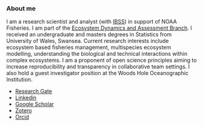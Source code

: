 ### About me

I am a research scientist and analyst (with [IBSS](https://www.ibsscorp.com/)) in support of NOAA Fisheries. I am part of the [Ecosystem Dynamics and Assessment Branch](https://github.com/NOAA-EDAB). I received an undergraduate and masters degrees in Statistics from University of Wales, Swansea. Current research interests include ecosystem based fisheries management, multispecies ecosystem modelling, understanding the biological and technical interactions within complex ecosystems. I am a proponent of open science principles aiming to increase reproducibility and transparency in collaborative team settings. I also hold a guest investigator position at the Woods Hole Oceanographic Institution.

* [Research Gate](https://www.researchgate.net/profile/Andrew-Beet)
* [Linkedin](https://www.linkedin.com/in/andy-beet-611017107/)
* [Google Scholar](https://scholar.google.com/citations?user=xLF4sJ8AAAAJ&hl=en)
* [Zotero](https://www.zotero.org/groups/2845679/beetpublications/items/4TG2297Z/item-details)
* [Orcid](https://orcid.org/0000-0001-8270-7090)


<!--
**andybeet/andybeet** is a ✨ _special_ ✨ repository because its `README.md` (this file) appears on your GitHub profile.

Here are some ideas to get you started:

- 🔭 I’m currently working on ...
- 🌱 I’m currently learning ...
- 👯 I’m looking to collaborate on ...
- 🤔 I’m looking for help with ...
- 💬 Ask me about ...
- 📫 How to reach me: ...
- 😄 Pronouns: ...
- ⚡ Fun fact: ...
-->
